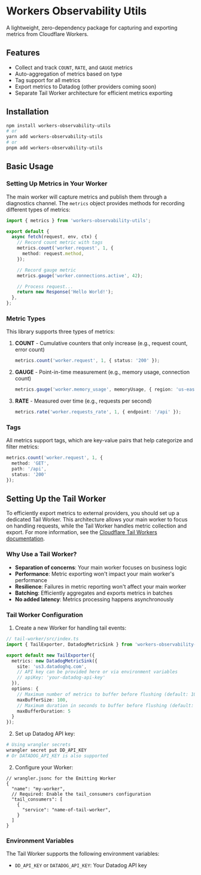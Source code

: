 # Workers Observability Utils

A lightweight, zero-dependency package for capturing and exporting metrics from Cloudflare Workers.

## Features

- Collect and track `COUNT`, `RATE`, and `GAUGE` metrics
- Auto-aggregation of metrics based on type
- Tag support for all metrics
- Export metrics to Datadog (other providers coming soon)
- Separate Tail Worker architecture for efficient metrics exporting

## Installation

```bash
npm install workers-observability-utils
# or
yarn add workers-observability-utils
# or
pnpm add workers-observability-utils
```

## Basic Usage

### Setting Up Metrics in Your Worker

The main worker will capture metrics and publish them through a diagnostics channel. The `metrics` object provides methods for recording different types of metrics:

```typescript
import { metrics } from 'workers-observability-utils';

export default {
  async fetch(request, env, ctx) {
    // Record count metric with tags
    metrics.count('worker.request', 1, {
      method: request.method,
    });

    // Record gauge metric
    metrics.gauge('worker.connections.active', 42);

    // Process request...
    return new Response('Hello World!');
  },
};
```

### Metric Types

This library supports three types of metrics:

1. **COUNT** - Cumulative counters that only increase (e.g., request count, error count)
   ```typescript
   metrics.count('worker.request', 1, { status: '200' });
   ```

2. **GAUGE** - Point-in-time measurement (e.g., memory usage, connection count)
   ```typescript
   metrics.gauge('worker.memory_usage', memoryUsage, { region: 'us-east' });
   ```

3. **RATE** - Measured over time (e.g., requests per second)
   ```typescript
   metrics.rate('worker.requests_rate', 1, { endpoint: '/api' });
   ```

### Tags

All metrics support tags, which are key-value pairs that help categorize and filter metrics:

```typescript
metrics.count('worker.request', 1, {
  method: 'GET',
  path: '/api',
  status: '200'
});
```

## Setting Up the Tail Worker

To efficiently export metrics to external providers, you should set up a dedicated Tail Worker. This architecture allows your main worker to focus on handling requests, while the Tail Worker handles metric collection and export. For more information, see the [Cloudflare Tail Workers documentation](https://developers.cloudflare.com/workers/observability/logs/tail-workers/).

### Why Use a Tail Worker?

- **Separation of concerns**: Your main worker focuses on business logic
- **Performance**: Metric exporting won't impact your main worker's performance
- **Resilience**: Failures in metric reporting won't affect your main worker
- **Batching**: Efficiently aggregates and exports metrics in batches
- **No added latency**: Metrics processing happens asynchronously

### Tail Worker Configuration

1. Create a new Worker for handling tail events:

```typescript
// tail-worker/src/index.ts
import { TailExporter, DatadogMetricSink } from 'workers-observability-utils/tail';

export default new TailExporter({
  metrics: new DatadogMetricSink({
    site: 'us3.datadoghq.com',
    // API key can be provided here or via environment variables
    // apiKey: 'your-datadog-api-key'
  }),
  options: {
    // Maximum number of metrics to buffer before flushing (default: 100)
    maxBufferSize: 100,
    // Maximum duration in seconds to buffer before flushing (default: 5, max: 30)
    maxBufferDuration: 5
  }
});
```

2. Set up Datadog API key:

```bash
# Using wrangler secrets
wrangler secret put DD_API_KEY
# Or DATADOG_API_KEY is also supported
```

2. Configure your Worker:

```jsonc
// wrangler.jsonc for the Emitting Worker
{
  "name": "my-worker",
  // Required: Enable the tail_consumers configuration
  "tail_consumers": [
    {
      "service": "name-of-tail-worker",
    }
  ]
}
```

### Environment Variables

The Tail Worker supports the following environment variables:

- `DD_API_KEY` or `DATADOG_API_KEY`: Your Datadog API key
